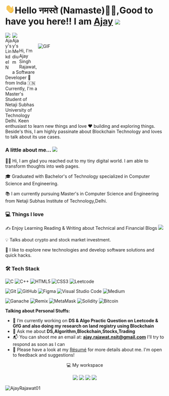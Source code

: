 <h1> <img src="https://raw.githubusercontent.com/ABSphreak/ABSphreak/master/gifs/Hi.gif" width="30px">Hello नमस्ते (Namaste)🙏🏻,Good to have you here!! I am <a href="https://github.com/AjayRajawat01">Ajay</a> <img src="https://emojis.slackmojis.com/emojis/images/1531849430/4246/blob-sunglasses.gif?1531849430" height="45px" ></h1>


  </a>
  <a href="https://linkedin.com/in/AjayRajawat01/">
    <img align="left" alt="Ajay's LinkdeIN" width="22px" src="https://cdn.jsdelivr.net/npm/simple-icons@v3/icons/linkedin.svg" />
  </a>
  <a href="https://medium.com/@AjayRajawat01">
    <img align="left" alt="Ajay's Medium" width="22px" src="https://cdn.jsdelivr.net/npm/simple-icons@v3/icons/medium.svg" />
  </a>

<br />
<br />


<img align="right" height="250" width="400" alt="GIF" src="https://media2.giphy.com/media/qgQUggAC3Pfv687qPC/giphy.gif?cid=ecf05e47j1xzkhiup27o7ct69f7cc1l05u197d6ujvbhqjci&rid=giphy.gif&ct=g" />


Hi, I'm Ajay Singh Rajawat, a Software Developer 🎯 from India :india: Currently, I'm a Master's Student of Netaji Subhas University of Technology Delhi. Keen enthusiast to learn new things and love ❤️ building and exploring things.
Beside's this, I am highly passinate about Blockchain Technology and  loves to talk about its use cases.

### A little about me...  <img src="https://media.giphy.com/media/VgCDAzcKvsR6OM0uWg/giphy.gif" width="50"> 

👋🏽 Hi, I am glad you reached out to my tiny digital world. I am able to transform thoughts into web pages.

🎓 Graduated with Bachelor's of Technology specialized in Computer Science and Engineering.

📚 I am currently pursuing Master's in Computer Science and Engineering from Netaji Subhas Institute of Technology,Delhi.


### 💻 Things I love

✍️ Enjoy Learning Reading & Writing about Technical and Financial Blogs <img src="https://media.giphy.com/media/WUlplcMpOCEmTGBtBW/giphy.gif" width="30"> 

💡  Talks about crypto and stock market investment.

🌱 I like to explore new technologies and develop software solutions and quick hacks.


### 🛠 Tech Stack

![C](https://img.shields.io/badge/c-%2300599C.svg?style=for-the-badge&logo=c&logoColor=white)
![C++](https://img.shields.io/badge/C%2B%2B-00599C?style=for-the-badge&logo=c%2B%2B&logoColor=white)
![HTML5](https://img.shields.io/badge/html5-%23E34F26.svg?style=for-the-badge&logo=html5&logoColor=white)
![CSS3](https://img.shields.io/badge/css3-%231572B6.svg?style=for-the-badge&logo=css3&logoColor=white)
![Leetcode](https://img.shields.io/badge/LeetCode-000000?style=for-the-badge&logo=LeetCode&logoColor=#d16c06)

![Git](https://img.shields.io/badge/git-%23F05033.svg?style=for-the-badge&logo=git&logoColor=white)
![GitHub](https://img.shields.io/badge/github-%23121011.svg?style=for-the-badge&logo=github&logoColor=white)
![Figma](https://img.shields.io/badge/figma-%23F24E1E.svg?style=for-the-badge&logo=figma&logoColor=white)
![Visual Studio Code](https://img.shields.io/badge/Visual%20Studio%20Code-0078d7.svg?style=for-the-badge&logo=visual-studio-code&logoColor=white)
![Medium](https://img.shields.io/badge/Medium-12100E?style=for-the-badge&logo=medium&logoColor=white)

![Ganache](https://img.shields.io/badge/Ganache-orange?style=for-the-badge&logo=Ganache&logoColor=orange)
![Remix](https://img.shields.io/badge/Remix-IDE-%23363636.svg?style=for-the-badge&logo=remix&logoColor=white)
![MetaMask](https://img.shields.io/badge/Metamask-red?style=for-the-badge&logo=orange&logoColor=orange)
![Solidity](https://img.shields.io/badge/Solidity-%23363636.svg?style=for-the-badge&logo=solidity&logoColor=white)
![Bitcoin](https://img.shields.io/badge/Bitcoin-000?style=for-the-badge&logo=bitcoin&logoColor=white)



**Talking about Personal Stuffs:**

- 🔭 I’m currently working on **DS & Algo Practic Question on Leetcode & GfG and also doing my research on land registry using Blockchain**
- 💬 Ask me about **DS,Algorithm,Blockchain,Stocks,Trading**
- 📬 You can shoot me an email at: **ajay.rajawat.nsit@gmail.com** I'll try to respond as soon as I can
- 📄 Please have a look at my [Résumé](https://www.ajaysinghrajawat.in/Resume.pdf) for more details about me. I'm open to feedback and suggestions!

<p align='center'>
  💻 My workspace<br/><br/>
  <img src="https://img.shields.io/badge/windows-%230078D6.svg?&style=for-the-badge&logo=windows&logoColor=white" />
  <img src="https://img.shields.io/badge/AMD-RYZEN 7%205800H-red?style=for-the-badge&logo=amd" />
  <img src="https://img.shields.io/badge/RAM-16GB-%230071C5.svg?&style=for-the-badge&logoColor=white" />
  <img src="https://img.shields.io/badge/nvidia-Rtx%203050-%2376B900.svg?&style=for-the-badge&logo=nvidia&logoColor=white" />
</p>
<p align="left"> <img src="https://komarev.com/ghpvc/?username=AjayRajawat01" alt="AjayRajawat01" /> </p>
